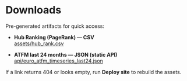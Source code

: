 # Downloads

Pre-generated artifacts for quick access:

- **Hub Ranking (PageRank) — CSV**  
  [assets/hub_rank.csv](assets/hub_rank.csv)

- **ATFM last 24 months — JSON (static API)**  
  [api/euro_atfm_timeseries_last24.json](api/euro_atfm_timeseries_last24.json)

If a link returns 404 or looks empty, run **Deploy site** to rebuild the assets.
